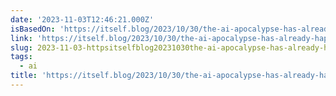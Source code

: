 ```yaml
---
date: '2023-11-03T12:46:21.000Z'
isBasedOn: 'https://itself.blog/2023/10/30/the-ai-apocalypse-has-already-happened/'
link: 'https://itself.blog/2023/10/30/the-ai-apocalypse-has-already-happened/'
slug: 2023-11-03-httpsitselfblog20231030the-ai-apocalypse-has-already-happened
tags:
  - ai
title: 'https://itself.blog/2023/10/30/the-ai-apocalypse-has-already-happened/'
---
```


